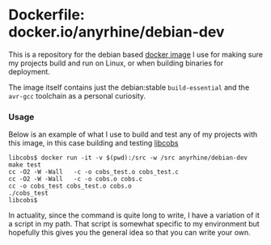 
# Dockerfile: docker.io/anyrhine/debian-dev



This is a repository for the debian based [docker image](https://hub.docker.com/r/anyrhine/debian-dev/) I use for making sure my projects build and run on Linux, or when building binaries for deployment.

The image itself contains just the debian:stable `build-essential` and the `avr-gcc` toolchain as a personal curiosity.

### Usage

Below is an example of what I use to build and test any of my projects with this image, in this case building and testing [libcobs](https://github.com/aki5/libcobs/)

```
libcobs$ docker run -it -v $(pwd):/src -w /src anyrhine/debian-dev make test
cc -O2 -W -Wall   -c -o cobs_test.o cobs_test.c
cc -O2 -W -Wall   -c -o cobs.o cobs.c
cc -o cobs_test cobs_test.o cobs.o
./cobs_test
libcobs$
```

In actuality, since the command is quite long to write, I have a variation of it a script in my path. That script is somewhat specific to my environment but hopefully this gives you the general idea so that you can write your own.
